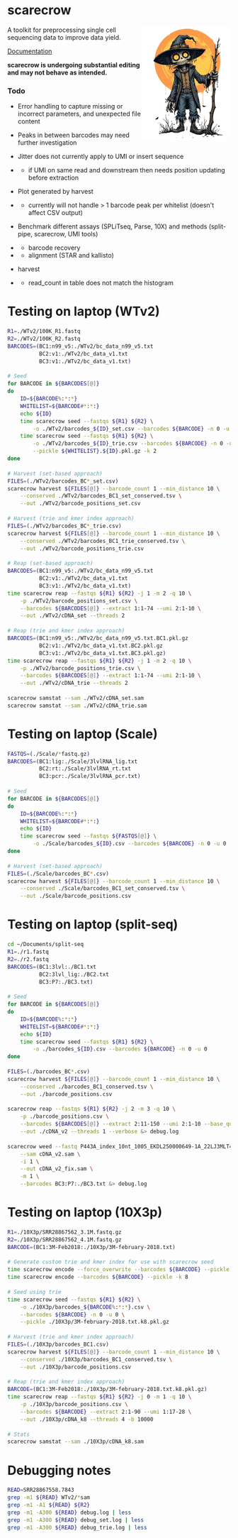 # scarecrow

<img style="float:right;width:200px;" src="./img/scarecrow.png" alt="scarecrow"/>

A toolkit for preprocessing single cell sequencing data to improve data yield.

[Documentation](docs/root.md)

**scarecrow is undergoing substantial editing and may not behave as intended.**

### Todo

* Error handling to capture missing or incorrect parameters, and unexpected file content
* Peaks in between barcodes may need further investigation
* Jitter does not currently apply to UMI or insert sequence
*   - if UMI on same read and downstream then needs position updating before extraction
* Plot generated by harvest 
*   - currently will not handle > 1 barcode peak per whitelist (doesn't affect CSV output)
* Benchmark different assays (SPLiTseq, Parse, 10X) and methods (split-pipe, scarecrow, UMI tools)
*   - barcode recovery
*   - alignment (STAR and kallisto)

* harvest
*   - read_count in table does not match the histogram


# Testing on laptop (WTv2)
```bash
R1=./WTv2/100K_R1.fastq
R2=./WTv2/100K_R2.fastq
BARCODES=(BC1:n99_v5:./WTv2/bc_data_n99_v5.txt
          BC2:v1:./WTv2/bc_data_v1.txt
          BC3:v1:./WTv2/bc_data_v1.txt)

# Seed
for BARCODE in ${BARCODES[@]}
do
    ID=${BARCODE%:*:*}
    WHITELIST=${BARCODE#*:*:}
    echo ${ID}
    time scarecrow seed --fastqs ${R1} ${R2} \
        -o ./WTv2/barcodes_${ID}_set.csv --barcodes ${BARCODE} -n 0 -u 0
    time scarecrow seed --fastqs ${R1} ${R2} \
        -o ./WTv2/barcodes_${ID}_trie.csv --barcodes ${BARCODE} -n 0 -u 0 \
        --pickle ${WHITELIST}.${ID}.pkl.gz -k 2
done

# Harvest (set-based approach)
FILES=(./WTv2/barcodes_BC*_set.csv)
scarecrow harvest ${FILES[@]} --barcode_count 1 --min_distance 10 \
    --conserved ./WTv2/barcodes_BC1_set_conserved.tsv \
    --out ./WTv2/barcode_positions_set.csv

# Harvest (trie and kmer index approach)
FILES=(./WTv2/barcodes_BC*_trie.csv)
scarecrow harvest ${FILES[@]} --barcode_count 1 --min_distance 10 \
    --conserved ./WTv2/barcodes_BC1_trie_conserved.tsv \
    --out ./WTv2/barcode_positions_trie.csv

# Reap (set-based approach)
BARCODES=(BC1:n99_v5:./WTv2/bc_data_n99_v5.txt
          BC2:v1:./WTv2/bc_data_v1.txt
          BC3:v1:./WTv2/bc_data_v1.txt)
time scarecrow reap --fastqs ${R1} ${R2} -j 1 -m 2 -q 10 \
    -p ./WTv2/barcode_positions_set.csv \
    --barcodes ${BARCODES[@]} --extract 1:1-74 --umi 2:1-10 \
    --out ./WTv2/cDNA_set --threads 2

# Reap (trie and kmer index approach)
BARCODES=(BC1:n99_v5:./WTv2/bc_data_n99_v5.txt.BC1.pkl.gz
          BC2:v1:./WTv2/bc_data_v1.txt.BC2.pkl.gz
          BC3:v1:./WTv2/bc_data_v1.txt.BC3.pkl.gz)
time scarecrow reap --fastqs ${R1} ${R2} -j 1 -m 2 -q 10 \
    -p ./WTv2/barcode_positions_trie.csv \
    --barcodes ${BARCODES[@]} --extract 1:1-74 --umi 2:1-10 \
    --out ./WTv2/cDNA_trie --threads 2

scarecrow samstat --sam ./WTv2/cDNA_set.sam
scarecrow samstat --sam ./WTv2/cDNA_trie.sam

```


# Testing on laptop (Scale)
```bash
FASTQS=(./Scale/*fastq.gz)
BARCODES=(BC1:lig:./Scale/3lvlRNA_lig.txt
          BC2:rt:./Scale/3lvlRNA_rt.txt
          BC3:pcr:./Scale/3lvlRNA_pcr.txt)

# Seed
for BARCODE in ${BARCODES[@]}
do
    ID=${BARCODE%:*:*}
    WHITELIST=${BARCODE#*:*:}
    echo ${ID}
    time scarecrow seed --fastqs ${FASTQS[@]} \
        -o ./Scale/barcodes_${ID}.csv --barcodes ${BARCODE} -n 0 -u 0
done

# Harvest (set-based approach)
FILES=(./Scale/barcodes_BC*.csv)
scarecrow harvest ${FILES[@]} --barcode_count 1 --min_distance 10 \
    --conserved ./Scale/barcodes_BC1_set_conserved.tsv \
    --out ./Scale/barcode_positions.csv

```


# Testing on laptop (split-seq)
```bash
cd ~/Documents/split-seq
R1=./r1.fastq
R2=./r2.fastq
BARCODES=(BC1:3lvl:./BC1.txt
          BC2:3lvl_lig:./BC2.txt
          BC3:P7:./BC3.txt)

# Seed
for BARCODE in ${BARCODES[@]}
do
    ID=${BARCODE%:*:*}
    WHITELIST=${BARCODE#*:*:}
    echo ${ID}
    time scarecrow seed --fastqs ${R1} ${R2} \
        -o ./barcodes_${ID}.csv --barcodes ${BARCODE} -n 0 -u 0
done

FILES=(./barcodes_BC*.csv)
scarecrow harvest ${FILES[@]} --barcode_count 1 --min_distance 10 \
    --conserved ./barcodes_BC1_conserved.tsv \
    --out ./barcode_positions.csv

scarecrow reap --fastqs ${R1} ${R2} -j 2 -m 3 -q 10 \
    -p ./barcode_positions.csv \
    --barcodes ${BARCODES[@]} --extract 2:11-150 --umi 2:1-10 --base_quality 10 \
    --out ./cDNA_v2 --threads 1 --verbose &> debug.log

scarecrow weed --fastq P443A_index_10nt_1005_EKDL250000649-1A_22LJ3MLT4_L3_1.fq.gz \
    --sam cDNA_v2.sam \
    -i 1 \
    --out cDNA_v2_fix.sam \
    -m 1 \
    --barcodes BC3:P7:./BC3.txt &> debug.log
```



# Testing on laptop (10X3p)
```bash
R1=./10X3p/SRR28867562_3.1M.fastq.gz
R2=./10X3p/SRR28867562_4.1M.fastq.gz
BARCODE=(BC1:3M-Feb2018:./10X3p/3M-february-2018.txt)

# Generate custom trie and kmer index for use with scarecrow seed
time scarecrow encode --force_overwrite --barcodes ${BARCODE} --pickle -k 8
time scarecrow encode --barcodes ${BARCODE} --pickle -k 8

# Seed using trie
time scarecrow seed --fastqs ${R1} ${R2} \
    -o ./10X3p/barcodes_${BARCODE%:*:*}.csv \
    --barcodes ${BARCODE} -n 0 -u 0 \
    --pickle ./10X3p/3M-february-2018.txt.k8.pkl.gz

# Harvest (trie and kmer index approach)
FILES=(./10X3p/barcodes_BC1.csv)
scarecrow harvest ${FILES[@]} --barcode_count 1 --min_distance 10 \
    --conserved ./10X3p/barcodes_BC1_conserved.tsv \
    --out ./10X3p/barcode_positions.csv

# Reap (trie and kmer index approach)
BARCODE=(BC1:3M-Feb2018:./10X3p/3M-february-2018.txt.k8.pkl.gz)
time scarecrow reap --fastqs ${R1} ${R2} -j 0 -m 1 -q 10 \
    -p ./10X3p/barcode_positions.csv \
    --barcodes ${BARCODE} --extract 2:1-90 --umi 1:17-28 \
    --out ./10X3p/cDNA_k8 --threads 4 -b 10000

# Stats
scarecrow samstat --sam ./10X3p/cDNA_k8.sam
```


# Debugging notes
```bash
READ=SRR28867558.7843
grep -m1 ${READ} WTv2/*sam
grep -m1 -A1 ${READ} ${R2}
grep -m1 -A300 ${READ} debug.log | less
grep -m1 -A300 ${READ} debug_set.log | less
grep -m1 -A300 ${READ} debug_trie.log | less
```
